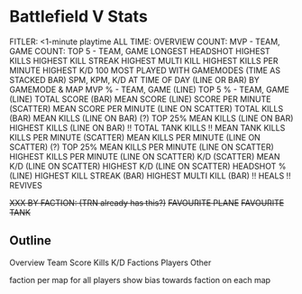 # Battlefield V Stats
FITLER: <1-minute playtime
ALL TIME:
	OVERVIEW
		COUNT: MVP - TEAM, GAME
		COUNT: TOP 5 - TEAM, GAME
		LONGEST HEADSHOT
		HIGHEST KILLS
		HIGHEST KILL STREAK
		HIGHEST MULTI KILL
		HIGHEST KILLS PER MINUTE
		HIGHEST K/D
	100 MOST PLAYED WITH
	GAMEMODES (TIME AS STACKED BAR)
	SPM, KPM, K/D AT TIME OF DAY (LINE OR BAR)
BY GAMEMODE & MAP
	MVP % - TEAM, GAME (LINE)
	TOP 5 % - TEAM, GAME (LINE)
	TOTAL SCORE (BAR)
	MEAN SCORE (LINE)
	SCORE PER MINUTE (SCATTER)
	MEAN SCORE PER MINUTE (LINE ON SCATTER)
	TOTAL KILLS (BAR)
	MEAN KILLS (LINE ON BAR)
	(?) TOP 25% MEAN KILLS (LINE ON BAR)
	HIGHEST KILLS (LINE ON BAR)
	!! TOTAL TANK KILLS
	!! MEAN TANK KILLS
	KILLS PER MINUTE (SCATTER)
	MEAN KILLS PER MINUTE (LINE ON SCATTER)
	(?) TOP 25% MEAN KILLS PER MINUTE (LINE ON SCATTER)
	HIGHEST KILLS PER MINUTE (LINE ON SCATTER)
	K/D (SCATTER)
	MEAN K/D (LINE ON SCATTER)
	HIGHEST K/D (LINE ON SCATTER)
	HEADSHOT % (LINE)
	HIGHEST KILL STREAK (BAR)
	HIGHEST MULTI KILL (BAR)
	!! HEALS
	!! REVIVES

~~XXX BY FACTION: (TRN already has this?)~~
	~~FAVOURITE PLANE~~
	~~FAVOURITE TANK~~

## Outline
Overview
Team
Score
Kills
K/D
Factions
Players
Other


faction per map for all players
show bias towards faction on each map